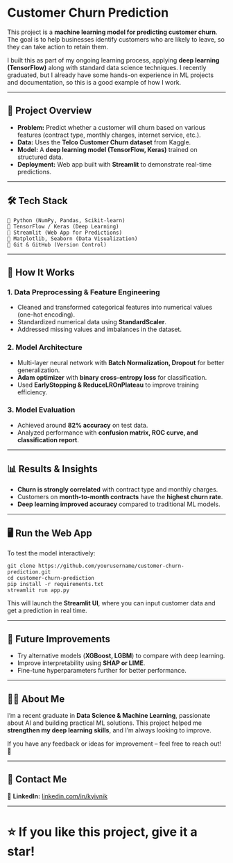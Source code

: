 # Customer Churn Prediction  

This project is a **machine learning model for predicting customer churn**. The goal is to help businesses identify customers who are likely to leave, so they can take action to retain them.  

I built this as part of my ongoing learning process, applying **deep learning (TensorFlow)** along with standard data science techniques. I recently graduated, but I already have some hands-on experience in ML projects and documentation, so this is a good example of how I work.  

---

## 📌 **Project Overview**  

- **Problem:** Predict whether a customer will churn based on various features (contract type, monthly charges, internet service, etc.).  
- **Data:** Uses the **Telco Customer Churn dataset** from Kaggle.  
- **Model:** A **deep learning model (TensorFlow, Keras)** trained on structured data.  
- **Deployment:** Web app built with **Streamlit** to demonstrate real-time predictions.  

---

## 🛠 **Tech Stack**  

```
🔹 Python (NumPy, Pandas, Scikit-learn)  
🔹 TensorFlow / Keras (Deep Learning)  
🔹 Streamlit (Web App for Predictions)  
🔹 Matplotlib, Seaborn (Data Visualization)  
🔹 Git & GitHub (Version Control)  
```

---

## 🚀 **How It Works**  

### **1. Data Preprocessing & Feature Engineering**  
- Cleaned and transformed categorical features into numerical values (one-hot encoding).  
- Standardized numerical data using **StandardScaler**.  
- Addressed missing values and imbalances in the dataset.  

### **2. Model Architecture**  
- Multi-layer neural network with **Batch Normalization, Dropout** for better generalization.  
- **Adam optimizer** with **binary cross-entropy loss** for classification.  
- Used **EarlyStopping & ReduceLROnPlateau** to improve training efficiency.  

### **3. Model Evaluation**  
- Achieved around **82% accuracy** on test data.  
- Analyzed performance with **confusion matrix, ROC curve, and classification report**.  

---

## 📊 **Results & Insights**  

- **Churn is strongly correlated** with contract type and monthly charges.  
- Customers on **month-to-month contracts** have the **highest churn rate**.  
- **Deep learning improved accuracy** compared to traditional ML models.  

---

## 🖥 **Run the Web App**  

To test the model interactively:  

```
git clone https://github.com/yourusername/customer-churn-prediction.git
cd customer-churn-prediction
pip install -r requirements.txt
streamlit run app.py
```

This will launch the **Streamlit UI**, where you can input customer data and get a prediction in real time.  

---

## 🔧 **Future Improvements**  

- Try alternative models (**XGBoost, LGBM**) to compare with deep learning.  
- Improve interpretability using **SHAP or LIME**.  
- Fine-tune hyperparameters further for better performance.  

---

## 👨‍💻 **About Me**  

I’m a recent graduate in **Data Science & Machine Learning**, passionate about AI and building practical ML solutions. This project helped me **strengthen my deep learning skills**, and I’m always looking to improve.  

If you have any feedback or ideas for improvement – feel free to reach out! 🚀  

---

## 📩 **Contact Me**  

🔗 **LinkedIn:** [linkedin.com/in/kyivnik](https://linkedin.com/in/kyivnik)

---

# ⭐ **If you like this project, give it a star!**

